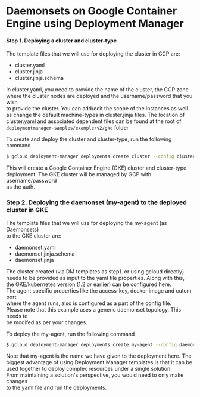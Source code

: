 # Daemonsets on Google Container Engine using Deployment Manager

#### Step 1. Deploying a cluster and cluster-type

The template files that we will use for deploying the cluster in GCP are:

 - cluster.yaml
 - cluster.jinja
 - cluster.jinja.schema

In cluster.yaml, you need to provide the name of the cluster, the GCP zone \
where the cluster nodes are deployed and the username/password that you wish \
to provide the cluster. You can add/edit the scope of the instances as well \
as change the default machine-types in cluster.jinja files. The location of \
cluster.yaml and associated dependent files can be found at the root of \
`deploymentmanager-samples/example/v2/gke` folder

To create and deploy the cluster and cluster-type, run the following command

```sh
$ gcloud deployment-manager deployments create cluster --config cluster.yaml
```


This will create a Google Container Engine (GKE) cluster and cluster-type \
deployment. The GKE cluster will be managed by GCP with username/password \
as the auth.


### Step 2. Deploying the daemonset (my-agent) to the deployed cluster in GKE

The template files that we will use for deploying the my-agent (as Daemonsets) \
to the GKE cluster are:

 - daemonset.yaml
 - daemonset,jinja.schema
 - daemonset.jinja

The cluster created (via DM templates as step1. or using gcloud directly) \
needs to be provided as input to the yaml file properties. Along with this, \
the GKE/kubernetes version (1.2 or earlier) can be configured here. \
The agent specific properties like the access-key, docker image and cutom port \
where the agent runs, also is configured as a part of the config file. \
Please note that this example uses a generic daemonset topology. This needs to \
be modifed as per your changes.

To deploy the my-agent, run the following command
```sh
$ gcloud deployment-manager deployments create my-agent --config daemonset.yaml
```

Note that my-agent is the name we have given to the deployment here.
The biggest advantage of using Deployment Manager templates is that it can be \
used together to deploy complex resources under a single solution. \
From maintaining a solution's perspective, you would need to only make changes \
to the yaml file and run the deployments.
